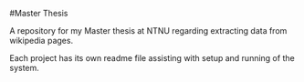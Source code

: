 #Master Thesis

A repository for my Master thesis at NTNU regarding extracting data from wikipedia pages.

Each project has its own readme file assisting with setup and running of the system.
